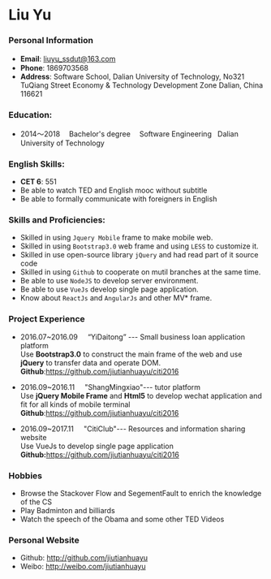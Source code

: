 # Liu Yu

### Personal Information
- **Email**: liuyu_ssdut@163.com　　　　　  
- **Phone**: 1869703568  
- **Address**: Software School, Dalian University of Technology,
No321 TuQiang Street
Economy & Technology Development Zone Dalian, China 116621

### Education:
- 2014～2018 　Bachelor's degree 　Software Engineering   Dalian University of Technology 

### English Skills:
- **CET 6**: 551   
- Be able to watch TED and English mooc without subtitle  
- Be able to formally communicate with foreigners in English


### Skills and Proficiencies:
- Skilled in using `Jquery Mobile` frame to make mobile web.
- Skilled in using `Bootstrap3.0` web frame and using `LESS` to customize it.
- Skilled in use open-source library `jQuery` and had read part of it source code  
- Skilled in using `Github` to cooperate on mutil branches at the same time.   
- Be able to use `NodeJS` to develop server environment.
- Be able to use `VueJs` develop single page application.
- Know about `ReactJs` and `AngularJs` and other MV* frame.	

### Project Experience	
- 2016.07~2016.09     “YiDaitong” --- Small business loan application platform  
  Use **Bootstrap3.0** to construct the main frame of the web and use **jQuery** to  transfer data and operate DOM.  
  **Github**:<https://github.com/jiutianhuayu/citi2016>
  
- 2016.09~2016.11     "ShangMingxiao"--- tutor platform  
  Use **jQuery Mobile Frame** and **Html5** to develop wechat application and fit for all kinds of mobile terminal  
  **Github**:<https://github.com/jiutianhuayu/citi2016>
  
- 2016.09~2017.11     "CitiClub"--- Resources and information sharing website  
  Use VueJs to develop single page application  
  **Github:**<https://github.com/jiutianhuayu/citi2016>
  
  
### Hobbies	  
- Browse the Stackover Flow and SegementFault to enrich the knowledge of the CS
- Play Badminton and billiards
- Watch the speech of the Obama and some other TED Videos

### Personal Website  
- Github: <http://github.com/jiutianhuayu>  
- Weibo: <http://weibo.com/jiutianhuayu>




